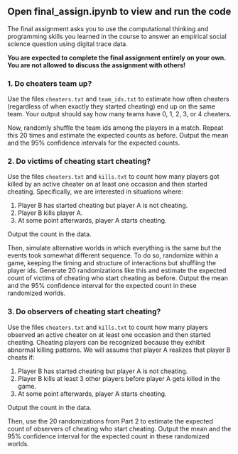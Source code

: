 ## Open final_assign.ipynb to view and run the code

The final assignment asks you to use the computational thinking and programming skills you learned in the course to answer an empirical social science question using digital trace data.

**You are expected to complete the final assignment entirely on your own. You are not allowed to discuss the assignment with others!**

### 1. Do cheaters team up?

Use the files `cheaters.txt` and `team_ids.txt` to estimate how often cheaters (regardless of when exactly they started cheating) end up on the same team. Your output should say how many teams have 0, 1, 2, 3, or 4 cheaters.

Now, randomly shuffle the team ids among the players in a match. Repeat this 20 times and estimate the expected counts as before. Output the mean and the 95% confidence intervals for the expected counts. 

### 2. Do victims of cheating start cheating?

Use the files `cheaters.txt` and `kills.txt` to count how many players got killed by an active cheater on at least one occasion and then started cheating. Specifically, we are interested in situations where:

1. Player B has started cheating but player A is not cheating.
2. Player B kills player A.
3. At some point afterwards, player A starts cheating.

Output the count in the data. 

Then, simulate alternative worlds in which everything is the same but the events took somewhat different sequence. To do so, randomize within a game, keeping the timing and structure of interactions but shuffling the player ids. Generate 20 randomizations like this and estimate the expected count of victims of cheating who start cheating as before. Output the mean and the 95% confidence interval for the expected count in these randomized worlds.

### 3. Do observers of cheating start cheating?

Use the files `cheaters.txt` and `kills.txt` to count how many players observed an active cheater on at least one occasion and then started cheating. Cheating players can be recognized because they exhibit abnormal killing patterns. We will assume that player A realizes that player B cheats if:

1. Player B has started cheating but player A is not cheating.
2. Player B kills at least 3 other players before player A gets killed in the game.
3. At some point afterwards, player A starts cheating.

Output the count in the data.

Then, use the 20 randomizations from Part 2 to estimate the expected count of observers of cheating who start cheating. Output the mean and the 95% confidence interval for the expected count in these randomized worlds.